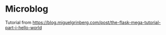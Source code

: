 # Microblog
Tutorial from https://blog.miguelgrinberg.com/post/the-flask-mega-tutorial-part-i-hello-world
